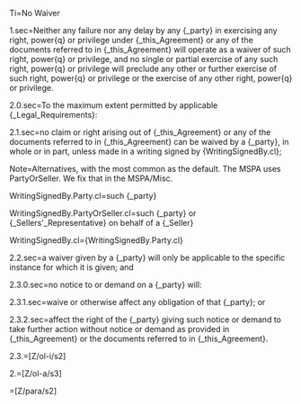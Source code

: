 Ti=No Waiver

1.sec=Neither any failure nor any delay by any {_party} in exercising any right, power{q} or privilege under {_this_Agreement} or any of the documents referred to in {_this_Agreement} will operate as a waiver of such right, power{q} or privilege, and no single or partial exercise of any such right, power{q} or privilege will preclude any other or further exercise of such right, power{q} or privilege or the exercise of any other right, power{q} or privilege.

2.0.sec=To the maximum extent permitted by applicable {_Legal_Requirements}:

2.1.sec=no claim or right arising out of {_this_Agreement} or any of the documents referred to in {_this_Agreement} can be waived by a {_party}, in whole or in part, unless made in a writing signed by {WritingSignedBy.cl};

Note=Alternatives, with the most common as the default.  The MSPA uses PartyOrSeller.  We fix that in the MSPA/Misc.

WritingSignedBy.Party.cl=such {_party}

WritingSignedBy.PartyOrSeller.cl=such {_party} or {_Sellers'_Representative} on behalf of a {_Seller}

WritingSignedBy.cl={WritingSignedBy.Party.cl}

2.2.sec=a waiver given by a {_party} will only be applicable to the specific instance for which it is given; and 

2.3.0.sec=no notice to or demand on a {_party} will:

2.3.1.sec=waive or otherwise affect any obligation of that {_party}; or

2.3.2.sec=affect the right of the {_party} giving such notice or demand to take further action without notice or demand as provided in {_this_Agreement} or the documents referred to in {_this_Agreement}.

2.3.=[Z/ol-i/s2]

2.=[Z/ol-a/s3]

=[Z/para/s2]
